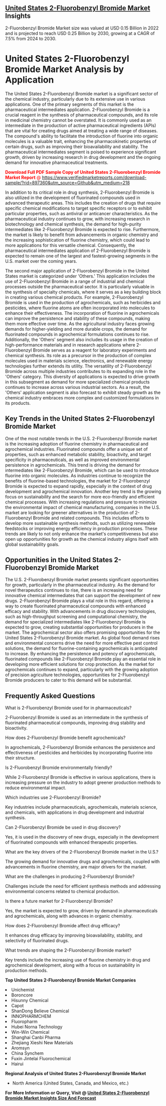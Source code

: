 <h2><a href="https://www.verifiedmarketreports.com/download-sample/?rid=897360&amp;utm_source=Github&amp;utm_medium=218" target="_blank">United States 2-Fluorobenzyl Bromide Market</a> Insights</h2><p>2-Fluorobenzyl Bromide Market size was valued at USD 0.15 Billion in 2022 and is projected to reach USD 0.25 Billion by 2030, growing at a CAGR of 7.5% from 2024 to 2030.</p><p><h1>United States 2-Fluorobenzyl Bromide Market Analysis by Application</h1> <p>The United States 2-Fluorobenzyl Bromide market is a significant sector of the chemical industry, particularly due to its extensive use in various applications. One of the primary segments of this market is the pharmaceutical intermediates application. 2-Fluorobenzyl Bromide is a crucial reagent in the synthesis of pharmaceutical compounds, and its role in medicinal chemistry cannot be overstated. It is commonly used as an intermediate in the production of active pharmaceutical ingredients (APIs) that are vital for creating drugs aimed at treating a wide range of diseases. The compound's ability to facilitate the introduction of fluorine into organic molecules is a valuable trait, enhancing the pharmacokinetic properties of certain drugs, such as improving their bioavailability and stability. The pharmaceutical intermediates segment is poised to experience significant growth, driven by increasing research in drug development and the ongoing demand for innovative pharmaceutical treatments. <p><span class=""><span style="color: #ff0000;"><strong>Download Full PDF Sample Copy of United States 2-Fluorobenzyl Bromide Market Report</strong> @ </span><a href="https://www.verifiedmarketreports.com/download-sample/?rid=897360&amp;utm_source=Github&amp;utm_medium=218" target="_blank">https://www.verifiedmarketreports.com/download-sample/?rid=897360&amp;utm_source=Github&amp;utm_medium=218</a></span></p> In addition to its critical role in drug synthesis, 2-Fluorobenzyl Bromide is also utilized in the development of fluorinated compounds used in advanced therapeutic areas. This includes the creation of drugs that require specific chemical modifications to target specific receptors or to exhibit particular properties, such as antiviral or anticancer characteristics. As the pharmaceutical industry continues to grow, with increasing research in biotechnology and chemical synthesis, the demand for high-purity intermediates like 2-Fluorobenzyl Bromide is expected to rise. Furthermore, the market is likely to benefit from advancements in organic chemistry and the increasing sophistication of fluorine chemistry, which could lead to more applications for this versatile chemical. Consequently, the pharmaceutical intermediates application of 2-Fluorobenzyl Bromide is expected to remain one of the largest and fastest-growing segments in the U.S. market over the coming years.</p> <p>The second major application of 2-Fluorobenzyl Bromide in the United States market is categorized under 'Others.' This application includes the use of 2-Fluorobenzyl Bromide in a range of industrial and chemical processes outside the pharmaceutical sector. It is particularly valuable in the synthesis of specialty chemicals, where it serves as a key building block in creating various chemical products. For example, 2-Fluorobenzyl Bromide is used in the production of agrochemicals, such as herbicides and pesticides, where fluorine atoms are often incorporated into molecules to enhance their effectiveness. The incorporation of fluorine in agrochemicals can improve the persistence and stability of these compounds, making them more effective over time. As the agricultural industry faces growing demands for higher-yielding and more durable crops, the demand for fluorinated compounds in agrochemical formulations continues to rise. Additionally, the 'Others' segment also includes its usage in the creation of high-performance materials and in research applications where 2-Fluorobenzyl Bromide serves as a reagent for laboratory experiments and chemical synthesis. Its role as a precursor in the production of complex molecules used in materials science, electronics, and renewable energy technologies further extends its utility. The versatility of 2-Fluorobenzyl Bromide across multiple industries contributes to its expanding role in the 'Others' category. This diversity of applications is expected to drive growth in this subsegment as demand for more specialized chemical products continues to increase across various industrial sectors. As a result, the 'Others' application segment is also forecast to exhibit steady growth as the chemical industry embraces more complex and customized formulations in its products.</p> <h2>Key Trends in the United States 2-Fluorobenzyl Bromide Market</h2> <p>One of the most notable trends in the U.S. 2-Fluorobenzyl Bromide market is the increasing adoption of fluorine chemistry in pharmaceutical and agrochemical industries. Fluorinated compounds offer a unique set of properties, such as enhanced metabolic stability, bioactivity, and target specificity in pharmaceuticals, as well as improved environmental persistence in agrochemicals. This trend is driving the demand for intermediates like 2-Fluorobenzyl Bromide, which can be used to introduce fluorine into organic molecules. As industries continue to recognize the benefits of fluorine-based technologies, the market for 2-Fluorobenzyl Bromide is expected to expand rapidly, especially in the context of drug development and agrochemical innovation. Another key trend is the growing focus on sustainability and the search for more eco-friendly and efficient chemical processes. With increasing regulations and pressure to minimize the environmental impact of chemical manufacturing, companies in the U.S. market are looking for greener alternatives in the production of 2-Fluorobenzyl Bromide and related compounds. This includes efforts to develop more sustainable synthesis methods, such as utilizing renewable feedstocks or improving energy efficiency in production processes. These trends are likely to not only enhance the market's competitiveness but also open up opportunities for growth as the chemical industry aligns itself with global sustainability goals.</p> <h2>Opportunities in the United States 2-Fluorobenzyl Bromide Market</h2> <p>The U.S. 2-Fluorobenzyl Bromide market presents significant opportunities for growth, particularly in the pharmaceutical industry. As the demand for novel therapeutics continues to rise, there is an increasing need for innovative chemical intermediates that can support the development of new drugs. 2-Fluorobenzyl Bromide plays a vital role in this regard, offering a way to create fluorinated pharmaceutical compounds with enhanced efficacy and stability. With advancements in drug discovery technologies, such as high-throughput screening and computational chemistry, the demand for specialized intermediates like 2-Fluorobenzyl Bromide is expected to grow, creating substantial opportunities for producers in the market. The agrochemical sector also offers promising opportunities for the United States 2-Fluorobenzyl Bromide market. As global food demand rises and environmental concerns drive the need for more effective pest control solutions, the demand for fluorine-containing agrochemicals is anticipated to increase. By enhancing the persistence and potency of agrochemicals, fluorinated compounds like 2-Fluorobenzyl Bromide play an essential role in developing more efficient solutions for crop protection. As the market for agrochemicals continues to expand, particularly with the growing adoption of precision agriculture technologies, opportunities for 2-Fluorobenzyl Bromide producers to cater to this demand will be substantial.</p> <h2>Frequently Asked Questions</h2> <p>What is 2-Fluorobenzyl Bromide used for in pharmaceuticals?</p> <p>2-Fluorobenzyl Bromide is used as an intermediate in the synthesis of fluorinated pharmaceutical compounds, improving drug stability and bioactivity.</p> <p>How does 2-Fluorobenzyl Bromide benefit agrochemicals?</p> <p>In agrochemicals, 2-Fluorobenzyl Bromide enhances the persistence and effectiveness of pesticides and herbicides by incorporating fluorine into their structure.</p> <p>Is 2-Fluorobenzyl Bromide environmentally friendly?</p> <p>While 2-Fluorobenzyl Bromide is effective in various applications, there is increasing pressure on the industry to adopt greener production methods to reduce environmental impact.</p> <p>Which industries use 2-Fluorobenzyl Bromide?</p> <p>Key industries include pharmaceuticals, agrochemicals, materials science, and chemicals, with applications in drug development and industrial synthesis.</p> <p>Can 2-Fluorobenzyl Bromide be used in drug discovery?</p> <p>Yes, it is used in the discovery of new drugs, especially in the development of fluorinated compounds with enhanced therapeutic properties.</p> <p>What are the key drivers of the 2-Fluorobenzyl Bromide market in the U.S.?</p> <p>The growing demand for innovative drugs and agrochemicals, coupled with advancements in fluorine chemistry, are major drivers for the market.</p> <p>What are the challenges in producing 2-Fluorobenzyl Bromide?</p> <p>Challenges include the need for efficient synthesis methods and addressing environmental concerns related to chemical production.</p> <p>Is there a future market for 2-Fluorobenzyl Bromide?</p> <p>Yes, the market is expected to grow, driven by demand in pharmaceuticals and agrochemicals, along with advances in organic chemistry.</p> <p>How does 2-Fluorobenzyl Bromide affect drug efficacy?</p> <p>It enhances drug efficacy by improving bioavailability, stability, and selectivity of fluorinated drugs.</p> <p>What trends are shaping the 2-Fluorobenzyl Bromide market?</p> <p>Key trends include the increasing use of fluorine chemistry in drug and agrochemical development, along with a focus on sustainability in production methods.</p> </p><p><strong>Top United States 2-Fluorobenzyl Bromide Market Companies</strong></p><div data-test-id=""><p><li>Unichemist</li><li> Boroncore</li><li> Hisunny Chemical</li><li> Capot</li><li> ShanDong Believe Chemical</li><li> INNOPHARMCHEM</li><li> Fluoropharm</li><li> Hubei Norna Technology</li><li> Win-Win Chemical</li><li> Shanghai Canbi Pharma</li><li> Zhejiang Xieshi New Materials</li><li> Aromsyn</li><li> China Synchem</li><li> Fuxin Jintelai Fluorochemical</li><li> Hairui</li></p><div><strong>Regional Analysis of&nbsp;United States 2-Fluorobenzyl Bromide Market</strong></div><ul><li dir="ltr"><p dir="ltr">North America&nbsp;(United States, Canada, and Mexico, etc.)</p></li></ul><p><strong>For More Information or Query, Visit @&nbsp;</strong><strong><a href="https://www.verifiedmarketreports.com/product/2-fluorobenzyl-bromide-market/?utm_source=Github&amp;utm_medium=218" target="_blank">United States 2-Fluorobenzyl Bromide Market Insights Size And Forecast</a></strong></p></div>
